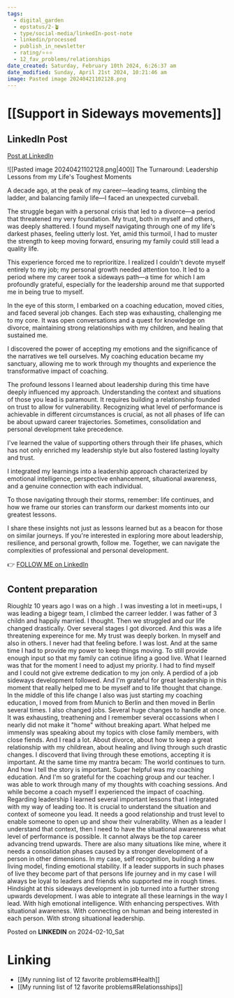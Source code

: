 ```yaml
---
tags:
  - digital_garden
  - epstatus/2-🪴
  - type/social-media/linkedIn-post-note
  - linkedin/processed
  - publish_in_newsletter
  - rating/⭐️⭐️⭐️
  - 12_fav_problems/relationships
date_created: Saturday, February 10th 2024, 6:26:37 am
date_modified: Sunday, April 21st 2024, 10:21:46 am
image: Pasted image 20240421102128.png
---
```

# [[Support in Sideways movements]]
## LinkedIn Post
[Post at LinkedIn](https://www.linkedin.com/posts/sebastiankamilli_the-turnaround-leadership-lessons-from-my-activity-7162007356447399936-GWnJ?utm_source=share&utm_medium=member_desktop)

![[Pasted image 20240421102128.png|400]]
The Turnaround: Leadership Lessons from my Life's Toughest Moments  
  
A decade ago, at the peak of my career—leading teams, climbing the ladder, and balancing family life—I faced an unexpected curveball.  
  
The struggle began with a personal crisis that led to a divorce—a period that threatened my very foundation. My trust, both in myself and others, was deeply shattered. I found myself navigating through one of my life's darkest phases, feeling utterly lost. Yet, amid this turmoil, I had to muster the strength to keep moving forward, ensuring my family could still lead a quality life.  
  
This experience forced me to reprioritize. I realized I couldn't devote myself entirely to my job; my personal growth needed attention too. It led to a period where my career took a sideways path—a time for which I am profoundly grateful, especially for the leadership around me that supported me in being true to myself.  
  
In the eye of this storm, I embarked on a coaching education, moved cities, and faced several job changes. Each step was exhausting, challenging me to my core. It was open conversations and a quest for knowledge on divorce, maintaining strong relationships with my children, and healing that sustained me.  
  
I discovered the power of accepting my emotions and the significance of the narratives we tell ourselves. My coaching education became my sanctuary, allowing me to work through my thoughts and experience the transformative impact of coaching.  
  
The profound lessons I learned about leadership during this time have deeply influenced my approach. Understanding the context and situations of those you lead is paramount. It requires building a relationship founded on trust to allow for vulnerability. Recognizing what level of performance is achievable in different circumstances is crucial, as not all phases of life can be about upward career trajectories. Sometimes, consolidation and personal development take precedence.  
  
I've learned the value of supporting others through their life phases, which has not only enriched my leadership style but also fostered lasting loyalty and trust.  
  
I integrated my learnings into a leadership approach characterized by emotional intelligence, perspective enhancement, situational awareness, and a genuine connection with each individual.  
  
To those navigating through their storms, remember: life continues, and how we frame our stories can transform our darkest moments into our greatest lessons.  
  
I share these insights not just as lessons learned but as a beacon for those on similar journeys. If you're interested in exploring more about leadership, resilience, and personal growth, follow me. Together, we can navigate the complexities of professional and personal development.

👉 [FOLLOW ME on LinkedIn](https://www.linkedin.com/comm/mynetwork/discovery-see-all?usecase=PEOPLE_FOLLOWS&followMember=sebastiankamilli)

## Content preparation
Rioughlz 10 years ago I was on a high . I was investing a lot in meeti=ups, I was leading a bigegr team, I climbed the carreer ledder. I was father of 3 childn and happily married. I thought. Then we struggled and our life changed drastically. Over several stages I got divorced. And this was a life threatening expereince for me. My trust was deeply borken. In myself and also in others. I never had that feeling before. I was lost. And at the same time I had to provide my power to keep things moving. To still provide enough input so that my family can cotinue lifing a good live.
What I learned was that for the moment I need to adjust my priority. I had to find myself and I could not give extreme dedication to my jon only. A perdiod of a job sideways development followed. 
And I'm grateful for great leadership in this moment that really helped me to be myself and to life thought that change. In the middle of this life change I also was just starting my coaching education, I moved from from Munich to Berlin and then moved in Berlin several times. I also changed jobs. Several huge changes to handle at once. It was exhausting, treathening and I remember several occassions when I nearly did not make it "home" without breaking apart. What helped me immensly was speaking about my topics with close family members, with close fiends. And I read a lot. About divorce, about how to keep a great relationship with my childrean, about healing and living through such drastic changes. I discoverd that living through these emotions, accepting it is important. At the same time my mantra becam: The world  continues to turn. And how I tell the story is important. 
Super helpful was my coaching education. And I'm so grateful for the coaching group and our teacher. I was able to work through many of my thoughts with coaching sessions. And while become a coach myself I experienced the impact of coaching. 
Regarding leadership I learned several important lessons that I integrated with my way of leading too. It is crucial to understand the situation and context of someone you lead. It needs a good relationship and trust level to enable someone to open up and show their vulnerability. When as a leader I understand that context, then I need to have the situational awareness what level of performance is possible. It cannot always be the top career advancing trend upwards. There are also many situations like mine, where it needs a consolidation phases caused by a stronger development of a person in other dimensions. In my case, self recognition, building a new living model, finding emotional stability. If a leader supports in such phases of live they become part of that persons life journey and in my case I will always be loyal to leaders and friends who supported me in rough times. Hindsight at this sideways development in job turned into a further strong upwards development. I was able to integrate all these learnings in the way I lead. With high emotional intelligence. With enhancing perspectives. With situational awareness. With connecting on human and being interested in each person. With strong situational leadership. 

Posted on **LINKEDIN** on 2024-02-10_Sat
# Linking
* [[My running list of 12 favorite problems#Health]]
* [[My running list of 12 favorite problems#Relationsships]]